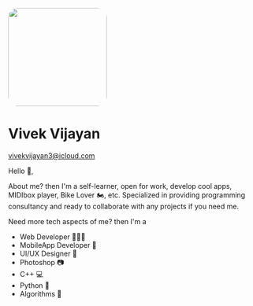 <img src="https://scontent.fmaa1-4.fna.fbcdn.net/v/t1.0-9/143923309_2936283399937164_249465730115491023_o.jpg?_nc_cat=100&ccb=3&_nc_sid=09cbfe&_nc_ohc=BqcV_3BnEHMAX8sR1bZ&_nc_ht=scontent.fmaa1-4.fna&oh=a9032a090774601c9c2ffa0c8cc37ce5&oe=604E556E"
width="200px" style="border-radius:20px;"></img>

# Vivek Vijayan
vivekvijayan3@icloud.com

Hello 👋,

About me? then I'm a self-learner, open for work, develop cool apps, MIDIbox player, Bike Lover 🏍, etc. 
Specialized in providing programming consultancy and ready to collaborate with any projects if you need me.

Need more tech aspects of me? then I'm a
  * Web Developer 👨🏻‍💻
  * MobileApp Developer 📱 
  * UI/UX Designer 🎨
  * Photoshop 📷 
  * C++ 💻
  * Python 🐍 
  * Algorithms 🖖 
